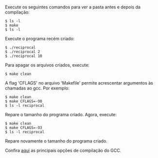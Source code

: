 Execute os seguintes comandos para ver a pasta antes e depois da compilação:

	$ ls -l
	$ make
	$ ls -l

Execute o programa recém criado:

	$ ./reciprocal
	$ ./reciprocal 2
	$ ./reciprocal 10

Para apagar os arquivos criados, execute:

	$ make clean

A flag 'CFLAGS' no arquivo 'Makefile' permite acrescentar argumentos às chamadas ao gcc. Por exemplo:

	$ make clean
	$ make CFLAGS=-O0
	$ ls -l reciprocal

Repare o tamanho do programa criado. Agora, execute:

	$ make clean
	$ make CFLAGS=-O3
	$ ls -l reciprocal
 
Repare novamente o tamanho do programa criado.

Confira [aqui](https://www.rapidtables.com/code/linux/gcc/gcc-o.html) as principais opções de compilação do GCC.
